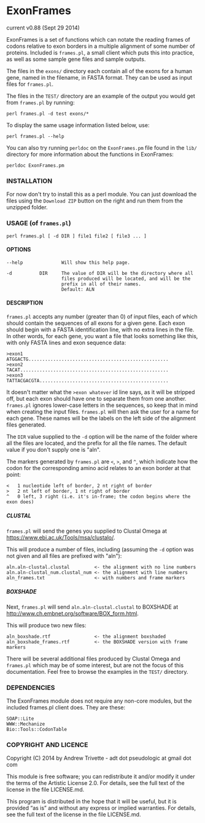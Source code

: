 ExonFrames
==========
current v0.88 (Sept 29 2014)

ExonFrames is a set of functions which can notate the reading frames
of codons relative to exon borders in a multiple alignment of some number
of proteins. Included is `frames.pl`, a small client which puts this into
practice, as well as some sample gene files and sample outputs.

The files in the `exons/` directory each contain all of the exons for
a human gene, named in the filename, in FASTA format. They can be
used as input files for `frames.pl`.

The files in the `TEST/` directory are an example of the output you
would get from `frames.pl` by running:

    perl frames.pl -d test exons/*

To display the same usage information listed below, use:

    perl frames.pl --help

You can also try running `perldoc` on the `ExonFrames.pm` file found
in the `lib/` directory for more information about the functions in
ExonFrames:

    perldoc ExonFrames.pm

### INSTALLATION

For now don't try to install this as a perl module. You can just download
the files using the `Download ZIP` button on the right and run them from
the unzipped folder.

### USAGE (of `frames.pl`)

    perl frames.pl [ -d DIR ] file1 file2 [ file3 ... ]

#### OPTIONS

    --help              Will show this help page.

    -d          DIR     The value of DIR will be the directory where all
                        files produced will be located, and will be the
                        prefix in all of their names.
                        Default: ALN

#### DESCRIPTION

`frames.pl` accepts any number (greater than 0) of input files, each of which should contain the sequences of all exons for a given gene. Each exon should begin with a FASTA identification line, with no extra lines in the file. In other words, for each gene, you want a file that looks something like this, with only FASTA lines and exon sequence data:

    >exon1
    ATGGACTG...................................................
    >exon2
    TACAT......................................................
    >exon3
    TATTACGACGTA...............................................

It doesn't matter what the `>exon whatever` id line says, as it will be stripped off, but each exon should have one to separate them from one another. `frames.pl` ignores lower-case letters in the sequences, so keep that in mind when creating the input files. `frames.pl` will then ask the user for a name for each gene. These names will be the labels on the left side of the alignment files generated.

The `DIR` value supplied to the `-d` option will be the name of the folder where all the files are located, and the prefix for all the file names. The default value if you don't supply one is "aln".

The markers generated by `frames.pl` are `<`, `>`, and `^`, which indicate how the codon for the corresponding amino acid relates to an exon border at that point:

    <   1 nucleotide left of border, 2 nt right of border
    >   2 nt left of border, 1 nt right of border
    ^   0 left, 3 right (i.e. it's in-frame; the codon begins where the exon does)

##### CLUSTAL

`frames.pl` will send the genes you supplied to Clustal Omega at https://www.ebi.ac.uk/Tools/msa/clustalo/.

This will produce a number of files, including (assuming the `-d` option was not given and all files are prefixed with "aln"):

    aln.aln-clustal.clustal         <- the alignment with no line numbers
    aln.aln-clustal_num.clustal_num <- the alignment with line numbers
    aln_frames.txt                  <- with numbers and frame markers

##### BOXSHADE

Next, `frames.pl` will send `aln.aln-clustal.clustal` to BOXSHADE at http://www.ch.embnet.org/software/BOX_form.html.

This will produce two new files:

    aln_boxshade.rtf                <- the alignment boxshaded
    aln_boxshade_frames.rtf         <- the BOXSHADE version with frame markers

There will be several additional files produced by Clustal Omega and `frames.pl` which may be of some interest, but are not the focus of this documentation. Feel free to browse the examples in the `TEST/` directory.

### DEPENDENCIES

The ExonFrames module does not require any non-core modules, but the included
frames.pl client does. They are these:

    SOAP::Lite
    WWW::Mechanize
    Bio::Tools::CodonTable

### COPYRIGHT AND LICENCE

Copyright (C) 2014 by Andrew Trivette - adt dot pseudologic at gmail dot com

This module is free software; you can redistribute it and/or modify it under
the terms of the Artistic License 2.0. For details, see the full text of the
license in the file LICENSE.md.

This program is distributed in the hope that it will be
useful, but it is provided “as is” and without any express
or implied warranties. For details, see the full text of
the license in the file LICENSE.md.

